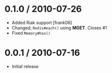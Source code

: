 
0.1.0 / 2010-07-26
==================

  * Added Riak support [frank06]
  * Changed; `Redis#each()` using **MGET**. Closes #1
  * Fixed `Memory#has()`

0.0.1 / 2010-07-16
==================

  * Initial release
